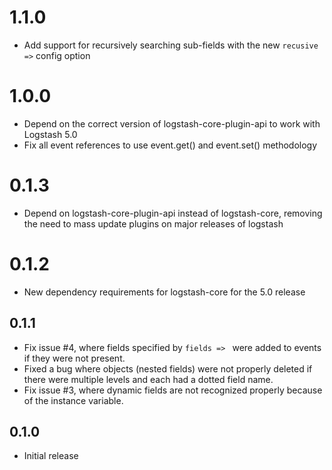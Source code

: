 # 1.1.0
  - Add support for recursively searching sub-fields with the new `recusive =>`
    config option
# 1.0.0
  - Depend on the correct version of logstash-core-plugin-api to work with
    Logstash 5.0
  - Fix all event references to use event.get() and event.set() methodology
# 0.1.3
  - Depend on logstash-core-plugin-api instead of logstash-core, removing the need to mass update plugins on major releases of logstash
# 0.1.2
  - New dependency requirements for logstash-core for the 5.0 release
## 0.1.1
 - Fix issue #4, where fields specified by `fields => ` were added to events if
   they were not present.
 - Fixed a bug where objects (nested fields) were not properly deleted if there
   were multiple levels and each had a dotted field name.
 - Fix issue #3, where dynamic fields are not recognized properly because of the
   instance variable.
## 0.1.0
 - Initial release
